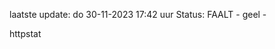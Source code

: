 laatste update: 
do 30-11-2023 17:42   uur 
Status: FAALT - geel - 
<div class="service Y">httpstat</div>